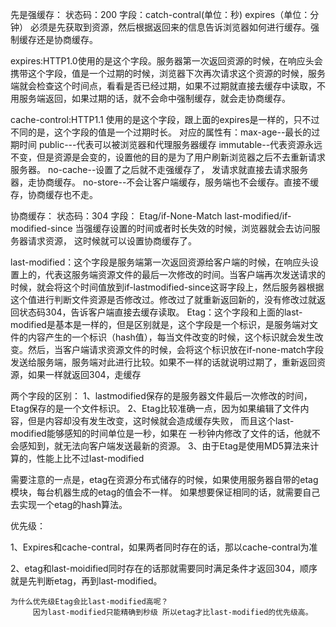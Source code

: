 先是强缓存：
状态码：200
字段：catch-contral(单位：秒)  expires（单位：分钟）
必须是先获取到资源，然后根据返回来的信息告诉浏览器如何进行缓存。强制缓存还是协商缓存。

expires:HTTP1.0使用的是这个字段。服务器第一次返回资源的时候，在响应头会携带这个字段，值是一个过期的时候，浏览器下次再次请求这个资源的时候，服务端就会检查这个时间点，看看是否已经过期，如果不过期就直接去缓存中读取，不用服务端返回，如果过期的话，就不会命中强制缓存，就会走协商缓存。

cache-control:HTTP1.1 使用的是这个字段，跟上面的expires是一样的，只不过不同的是，这个字段的值是一个过期时长。
              对应的属性有：max-age--最长的过期时间
                           public---代表可以被浏览器和代理服务器缓存
                           immutable--代表资源永远不变，但是资源是会变的，设置他的目的是为了用户刷新浏览器之后不去重新请求服务器。
                           no-cache--设置了之后就不走强缓存了， 发请求就直接去请求服务器，走协商缓存。
                           no-store--不会让客户端缓存，服务端也不会缓存。直接不缓存，协商缓存也不走。


协商缓存：
状态码：304
字段： Etag/if-None-Match last-modified/if-modified-since
当强缓存设置的时间或者时长失效的时候，浏览器就会去访问服务器请求资源， 这时候就可以设置协商缓存了。

last-modified：这个字段是服务端第一次返回资源给客户端的时候，在响应头设置上的，代表这服务端资源文件的最后一次修改的时间。当客户端再次发送请求的时候，就会将这个时间值放到if-lastmodified-since这哥字段上，然后服务器根据这个值进行判断文件资源是否修改过。修改过了就重新返回新的，没有修改过就返回状态码304，告诉客户端直接去缓存读取。
Etag：这个字段和上面的last-modified是基本是一样的，但是区别就是，这个字段是一个标识，是服务端对文件的内容产生的一个标识（hash值），每当文件改变的时候，这个标识就会发生改变。然后，当客户端请求资源文件的时候，会将这个标识放在if-none-match字段发送给服务端，服务端对此进行比较。如果不一样的话就说明过期了，重新返回资源，如果一样就返回304，走缓存

两个字段的区别：
1、lastmodified保存的是服务器文件最后一次修改的时间，Etag保存的是一个文件标识。
2、Etag比较准确一点，因为如果编辑了文件内容，但是内容却没有发生改变，这时候就会造成缓存失败， 而且这个last-modified能够感知的时间单位是一秒，如果在 
 一秒钟内修改了文件的话，他就不会感知到，就无法向客户端发送最新的资源。
3、由于Etag是使用MD5算法来计算的，性能上比不过last-modified

需要注意的一点是，etag在资源分布式储存的时候，如果使用服务器自带的etag模块，每台机器生成的etag的值会不一样。  如果想要保证相同的话，就需要自己去实现一个etag的hash算法。



优先级：

1、Expires和cache-contral，如果两者同时存在的话，那以cache-contral为准

2、etag和last-moidified同时存在的话那就需要同时满足条件才返回304，顺序就是先判断etag，再到last-modified。

    为什么优先级Etag会比last-modified高呢？
         因为last-modified只能精确到秒级 所以etag才比last-modified的优先级高。